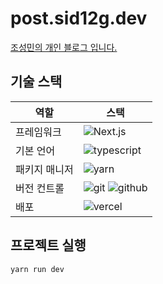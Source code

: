 # post.sid12g.dev

<a href="https://post.sid12g.dev" target="_blank">조성민의 개인 블로그 입니다.</a>

## 기술 스택

| 역할          | 스택                                                                                                                                                                                               |
| ------------- | -------------------------------------------------------------------------------------------------------------------------------------------------------------------------------------------------- |
| 프레임워크    | ![Next.js](https://img.shields.io/badge/Next.js-000000?style=for-the-badge&logo=Next.js&logoColor={로고컬러})                                                                                      |
| 기본 언어     | ![typescript](https://img.shields.io/badge/typescript-3178C6?style=for-the-badge&logo=typescript&logoColor=white)                                                                                  |
| 패키지 매니저 | ![yarn](https://img.shields.io/badge/yarn-2C8EBB?style=for-the-badge&logo=yarn&logoColor=white)                                                                                                    |
| 버전 컨트롤   | ![git](https://img.shields.io/badge/git-F05032?style=for-the-badge&logo=git&logoColor=white) ![github](https://img.shields.io/badge/GitHub-181717?style=for-the-badge&logo=GitHub&logoColor=white) |
| 배포          | ![vercel](https://img.shields.io/badge/Vercel-000000?style=for-the-badge&logo=Vercel&logoColor=white)                                                                                              |

## 프로젝트 실행

```bash
yarn run dev
```
